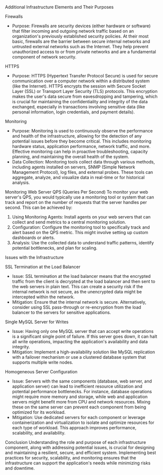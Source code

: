 Additional Infrastructure Elements and Their Purposes

 Firewalls
- Purpose: Firewalls are security devices (either hardware or software) that filter incoming and outgoing network traffic based on an organization's previously established security policies. At their most basic, firewalls are the barrier between secure internal networks and untrusted external networks such as the Internet. They help prevent unauthorized access to or from private networks and are a fundamental component of network security.

HTTPS
- Purpose: HTTPS (Hypertext Transfer Protocol Secure) is used for secure communication over a computer network within a distributed system (like the Internet). HTTPS encrypts the session with Secure Socket Layer (SSL) or Transport Layer Security (TLS) protocols. This encryption makes the user's data secure from eavesdropping and tampering, which is crucial for maintaining the confidentiality and integrity of the data exchanged, especially in transactions involving sensitive data (like personal information, login credentials, and payment details).

Monitoring
- Purpose: Monitoring is used to continuously observe the performance and health of the infrastructure, allowing for the detection of any potential issues before they become critical. This includes monitoring hardware status, application performance, network traffic, and more. Effective monitoring can help in proactive troubleshooting, capacity planning, and maintaining the overall health of the system.
- Data Collection: Monitoring tools collect data through various methods, including agents installed on servers, SNMP (Simple Network Management Protocol), log files, and external probes. These tools can aggregate, analyze, and visualize data in real-time or for historical analysis.

 Monitoring Web Server QPS (Queries Per Second)
To monitor your web server's QPS, you would typically use a monitoring tool or system that can track and report on the number of requests that the server handles per second. This can be achieved by:
1. Using Monitoring Agents: Install agents on your web servers that can collect and send metrics to a central monitoring solution.
2. Configuration: Configure the monitoring tool to specifically track and alert based on the QPS metric. This might involve setting up custom dashboards or alerts.
3. Analysis: Use the collected data to understand traffic patterns, identify potential bottlenecks, and plan for scaling.

Issues with the Infrastructure

SSL Termination at the Load Balancer
- Issue: SSL termination at the load balancer means that the encrypted traffic from the client is decrypted at the load balancer and then sent to the web servers in plain text. This can create a security risk if the internal network is not secure, as the unencrypted data might be intercepted within the network.
- Mitigation: Ensure that the internal network is secure. Alternatively, consider using SSL pass-through or re-encryption from the load balancer to the servers for sensitive applications.

Single MySQL Server for Writes
- Issue: Having only one MySQL server that can accept write operations is a significant single point of failure. If this server goes down, it can halt all write operations, impacting the application's availability and data integrity.
- Mitigation: Implement a high-availability solution like MySQL replication with a failover mechanism or use a clustered database system that supports multiple write nodes.

 Homogeneous Server Configuration
- Issue: Servers with the same components (database, web server, and application server) can lead to inefficient resource utilization and potential performance bottlenecks. For instance, database operations might require more memory and storage, while web and application servers might benefit more from CPU and network resources. Mixing these on the same server can prevent each component from being optimized for its workload.
- Mitigation: Use dedicated servers for each component or leverage containerization and virtualization to isolate and optimize resources for each type of workload. This approach improves performance, scalability, and availability.

Conclusion
Understanding the role and purpose of each infrastructure component, along with addressing potential issues, is crucial for designing and maintaining a resilient, secure, and efficient system. Implementing best practices for security, scalability, and monitoring ensures that the infrastructure can support the application's needs while minimizing risks and downtime.
